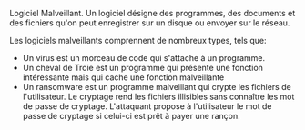 
Logiciel Malveillant. Un logiciel désigne des programmes, des documents  et des fichiers qu'on peut enregistrer sur un disque ou envoyer sur le réseau. 

Les logiciels malveillants comprennent de nombreux types, tels que:

- Un virus est un morceau de code qui s'attache à un programme.
- Un cheval de Troie est un programme qui présente une fonction intéressante mais qui cache une fonction malveillante
- Un ransomware est un programme malveillant qui crypte les fichiers de l'utilisateur. Le cryptage rend les fichiers illisibles sans connaître les mot de passe de cryptage. L'attaquant propose à l'utilisateur le mot de passe de cryptage si celui-ci est prêt à payer une rançon. 